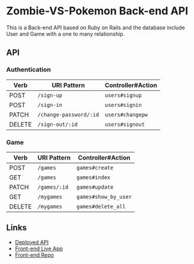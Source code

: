 
# Zombie-VS-Pokemon Back-end API

This is a Back-end API based on Ruby on Rails and the database include User and Game with a one to many relationship.

## API

### Authentication

| Verb   | URI Pattern            | Controller#Action |
|--------|------------------------|-------------------|
| POST   | `/sign-up`             | `users#signup`    |
| POST   | `/sign-in`             | `users#signin`    |
| PATCH  | `/change-password/:id` | `users#changepw`  |
| DELETE | `/sign-out/:id`        | `users#signout`   |

### Game

| Verb   | URI Pattern            | Controller#Action |
|--------|------------------------|-------------------|
| POST   | `/games`               | `games#create`    |
| GET    | `/games`               | `games#index`     |
| PATCH  | `/games/:id`           | `games#update`    |
| GET    | `/mygames`           | `games#show_by_user`|
| DELETE | `/mygames`            | `games#delete_all` |

## Links
- [Deployed API](https://agile-brushlands-41784.herokuapp.com)
- [Front-end Live App](https://echoxin.github.io/zombie)
- [Front-end Repo](https://github.com/EchoXin/zombie)
